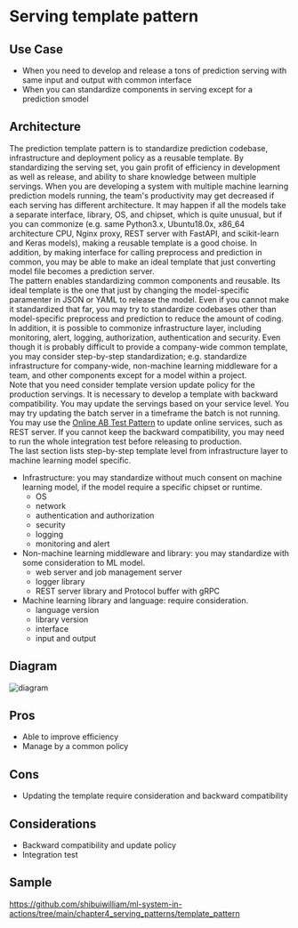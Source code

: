 # Serving template pattern

## Use Case
- When you need to develop and release a tons of prediction serving with same input and output with common interface
- When you can standardize components in serving except for a prediction smodel

## Architecture
The prediction template pattern is to standardize prediction codebase, infrastructure and deployment policy as a reusable template. By standardizing the serving set, you gain profit of efficiency in development as well as release, and ability to share knowledge between multiple servings. When you are developing a system with multiple machine learning prediction models running, the team's productivity may get decreased if each serving has different architecture. It may happen if all the models take a separate interface, library, OS, and chipset, which is quite unusual, but if you can commonize (e.g. same Python3.x, Ubuntu18.0x, x86_64 architecture CPU, Nginx proxy, REST server with FastAPI, and scikit-learn and Keras models), making a reusable template is a good choise. In addition, by making interface for calling preprocess and prediction in common, you may be able to make an ideal template that just converting model file becomes a prediction server.<br>
The pattern enables standardizing common components and reusable. Its ideal template is the one that just by changing the model-specific paramenter in JSON or YAML to release the model. Even if you cannot make it standardized that far, you may try to standardize codebases other than model-specific preprocess and prediction to reduce the amount of coding. In addition, it is possible to commonize infrastructure layer, including monitoring, alert, logging, authorization, authentication and security. Even though it is probably difficult to provide a company-wide common template, you may consider step-by-step standardization; e.g. standardize infrastructure for company-wide, non-machine learning middleware for a team, and other components except for a model within a project.<br>
Note that you need consider template version update policy for the production servings. It is necessary to develop a template with backward compatibility. You may update the servings based on your service level. You may try updating the batch server in a timeframe the batch is not running. You may use the [Online AB Test Pattern](../../QA-patterns/Online-ab-test-pattern/design_en.md) to update online services, such as REST server. If you cannot keep the backward compatibility, you may need to run the whole integration test before releasing to production.<br>
The last section lists step-by-step template level from infrastructure layer to machine learning model specific.

- Infrastructure: you may standardize without much consent on machine learning model, if the model require a specific chipset or runtime.
  - OS
  - network
  - authentication and authorization
  - security
  - logging
  - monitoring and alert
- Non-machine learning middleware and library: you may standardize with some consideration to ML model.
  - web server and job management server
  - logger library
  - REST server library and Protocol buffer with gRPC
- Machine learning library and language: require consideration.
  - language version
  - library version
  - interface
  - input and output

## Diagram
![diagram](diagram.png)


## Pros
- Able to improve efficiency
- Manage by a common policy

## Cons
- Updating the template require consideration and backward compatibility

## Considerations
- Backward compatibility and update policy
- Integration test

## Sample
https://github.com/shibuiwilliam/ml-system-in-actions/tree/main/chapter4_serving_patterns/template_pattern
